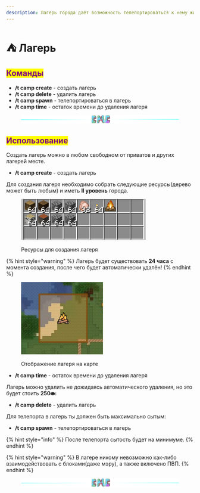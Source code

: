 ```yaml
---
description: Лагерь города даёт возможность телепортироваться к нему жителям твоего города.
---
```


# ⛺ Лагерь

## <mark style="color:purple;">Команды</mark>

* **/t camp create** - создать лагерь
* **/t camp delete** - удалить лагерь
* **/t camp spawn** - телепортироваться в лагерь
* **/t camp time** - остаток времени до удаления лагеря

<figure><img src="../.gitbook/assets/gitlab_hr7.svg" alt=""><figcaption></figcaption></figure>

## <mark style="color:purple;">Использование</mark>

Создать лагерь можно в любом свободном от приватов и других лагерей месте.

* **/t camp create** - создать лагерь

Для создания лагеря необходимо собрать следующие ресурсы(дерево может быть любым) и иметь **II уровень** города.

<figure><img src="../.gitbook/assets/image (4).png" alt=""><figcaption><p>Ресурсы для создания лагеря</p></figcaption></figure>

{% hint style="warning" %}
Лагерь будет существовать **24 часа** с момента создания, после чего будет автоматически удалён!
{% endhint %}

<figure><img src="../.gitbook/assets/Screenshot from 2023-03-22 18-32-51.png" alt=""><figcaption><p>Отображение лагеря на карте</p></figcaption></figure>

* **/t camp time** - остаток времени до удаления лагеря

Лагерь можно удалить не дожидаясь автоматического удаления, но это будет стоить **250⛂:**

* **/t camp delete** - удалить лагерь

Для телепорта в лагерь ты должен быть максимально сытым:

* **/t camp spawn** - телепортироваться в лагерь

{% hint style="info" %}
После телепорта сытость будет на минимуме.
{% endhint %}

{% hint style="warning" %}
В лагере никому невозможно как-либо взаимодействовать с блоками(даже мэру), а также включено ПВП.
{% endhint %}

<figure><img src="../.gitbook/assets/gitlab_hr7.svg" alt=""><figcaption></figcaption></figure>
